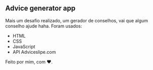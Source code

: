 ## Advice generator app

Mais um desafio realizado, um gerador de conselhos, vai que algum conselho ajude haha. 
Foram usados:
- HTML
- CSS
- JavaScript
- API Adviceslipe.com

Feito por mim, com :heart:.